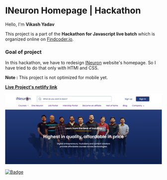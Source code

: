 # **INeuron Homepage | Hackathon**

Hello, I'm **Vikash Yadav** 

This project is a part of the **Hackathon for Javascript live batch** which is organized online on [Findcoder.io](https://www.findcoder.io/).


### **Goal of project**

In this hackathon, we have to redesign [INeuron](https://ineuron.ai/) website's homepage. So I have tried to do that only with HTMl and CSS.


**Note :** This project is not optimized for mobile yet.

**[Live Project's netlify link](https://street-style-landing-page-project-01.netlify.app/ "Project link")**

[![Project ScreenShot](./ineuron%20homepage.png)](https://street-style-landing-page-project-01.netlify.app/ "Project link")


[![Badge](https://img.shields.io/badge/Hackathon-INeuron's%20Homepage-yellow)](https://street-style-landing-page-project-01.netlify.app/ "Project link")
